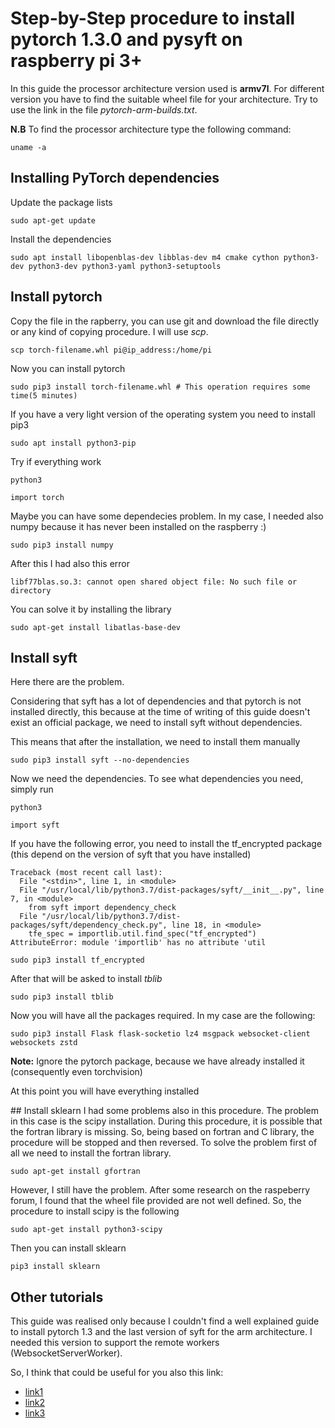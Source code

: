 # Step-by-Step procedure to install pytorch 1.3.0 and pysyft on raspberry pi 3+

In this guide the processor architecture version used is **armv7l**. For different version you have to find the suitable wheel file for your architecture. Try to use the link in the file *pytorch-arm-builds.txt*.

**N.B** To find the processor architecture type the following command:

```
uname -a
```

## Installing PyTorch dependencies

Update the package lists

```
sudo apt-get update
```

Install the dependencies

```
sudo apt install libopenblas-dev libblas-dev m4 cmake cython python3-dev python3-dev python3-yaml python3-setuptools
```

## Install pytorch

Copy the file in the rapberry, you can use git and download the file directly or any kind of copying procedure. I will use *scp*.

```
scp torch-filename.whl pi@ip_address:/home/pi
```

Now you can install pytorch

```
sudo pip3 install torch-filename.whl # This operation requires some time(5 minutes)
```

If you have a very light version of the operating system you need to install pip3

```
sudo apt install python3-pip
```

Try if everything work

```
python3

import torch
```

Maybe you can have some dependecies problem. In my case, I needed also numpy because it has never been installed on the raspberry :)

```
sudo pip3 install numpy
```

After this I had also this error

```
libf77blas.so.3: cannot open shared object file: No such file or directory
```

You can solve it by installing the library

```
sudo apt-get install libatlas-base-dev
```

## Install syft

Here there are the problem.

Considering that syft has a lot of dependencies and that pytorch is not installed directly, this because at the time of writing of this guide doesn't exist an official package, we need to install syft without dependencies.

This means that after the installation, we need to install them manually

```
sudo pip3 install syft --no-dependencies
```

Now we need the dependencies. To see what dependencies you need, simply run

```
python3

import syft
```

If you have the following error, you need to install the tf_encrypted package (this depend on the version of syft that you have installed)

```
Traceback (most recent call last):
  File "<stdin>", line 1, in <module>
  File "/usr/local/lib/python3.7/dist-packages/syft/__init__.py", line 7, in <module>
    from syft import dependency_check
  File "/usr/local/lib/python3.7/dist-packages/syft/dependency_check.py", line 18, in <module>
    tfe_spec = importlib.util.find_spec("tf_encrypted")
AttributeError: module 'importlib' has no attribute 'util
```

```
sudo pip3 install tf_encrypted
```

After that will be asked to install *tblib*

```
sudo pip3 install tblib
```

Now you will have all the packages required. In my case are the following:

```
sudo pip3 install Flask flask-socketio lz4 msgpack websocket-client websockets zstd
```

**Note:** Ignore the pytorch package, because we have already installed it (consequently even torchvision)

At this point you will have everything installed

## Install sklearn
I had some problems also in this procedure.
The problem in this case is the scipy installation. During this procedure, it is possible that the fortran library is missing. So, being based on fortran and C library, the procedure will be stopped and then reversed.
To solve the problem first of all we need to install the fortran library.

```
sudo apt-get install gfortran
```

However, I still have the problem. After some research on the raspeberry forum, I found that the wheel file provided are not well defined.
So, the procedure to install scipy is the following

```
sudo apt-get install python3-scipy
```

Then you can install sklearn

```
pip3 install sklearn
```


## Other tutorials

This guide was realised only because I couldn't find a well explained guide to install pytorch 1.3 and the last version of syft for the arm architecture. I needed this version to support the remote workers (WebsocketServerWorker).

So, I think that could be useful for you also this link:

- [link1](https://medium.com/secure-and-private-ai-writing-challenge/a-step-by-step-guide-to-installing-pytorch-in-raspberry-pi-a1491bb80531)
- [link2](https://medium.com/secure-and-private-ai-writing-challenge/a-step-by-step-guide-to-installing-pysyft-in-raspberry-pi-d8d10c440c37)
- [link3](https://blog.openmined.org/federated-learning-of-a-rnn-on-raspberry-pis/) 